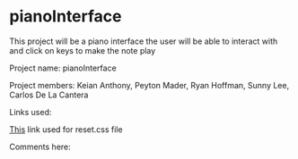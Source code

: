 # pianoInterface
This project will be a piano interface the user will be able to interact with and click on keys to make the note play

Project name: pianoInterface

Project members: Keian Anthony, Peyton Mader, Ryan Hoffman, Sunny Lee, Carlos De La Cantera

Links used:

[This](https://meyerweb.com/eric/tools/css/reset/) link used for reset.css file

Comments here:

